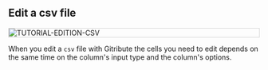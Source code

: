 
## Edit a csv file

<div style="border: thin solid lightgrey;">
  <img
    alt="TUTORIAL-EDITION-CSV"
    src="https://raw.githubusercontent.com/multi-coop/gitribute-documentation-content/main/images/tutorial/edition-edit-csv.png"
    />
</div>

When you edit a `csv` file with Gitribute the cells you need to edit depends on the same time on the column's input type and the column's options.
